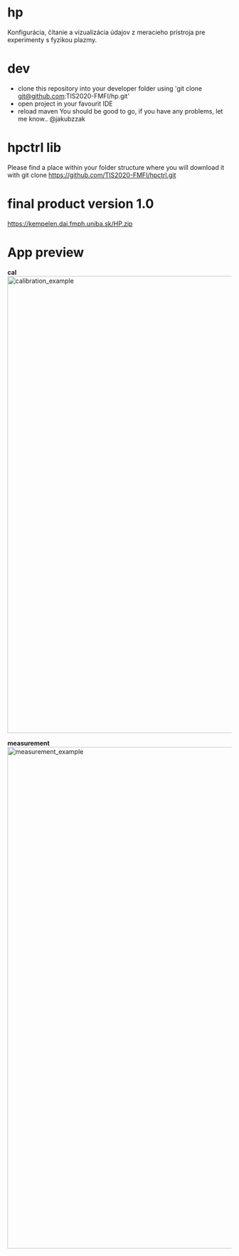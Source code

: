# hp
Konfigurácia, čítanie a vizualizácia údajov z meracieho prístroja pre experimenty s fyzikou plazmy.

# dev
- clone this repository into your developer folder using 'git clone git@github.com:TIS2020-FMFI/hp.git'
- open project in your favourit IDE
- reload maven
You should be good to go, if you have any problems, let me know.. @jakubzzak


# hpctrl lib
Please find a place within your folder structure where you will download it with
git clone https://github.com/TIS2020-FMFI/hpctrl.git

# final product version 1.0
https://kempelen.dai.fmph.uniba.sk/HP.zip

# App preview
**cal**
<img width="1024" alt="calibration_example" src="https://user-images.githubusercontent.com/45845462/107849561-67777400-6dfc-11eb-8c21-97c4bab8a8ef.png">

**measurement**
<img width="1124" alt="measurement_example" src="https://user-images.githubusercontent.com/45845462/107849587-90980480-6dfc-11eb-8078-978c8c6409db.png">
